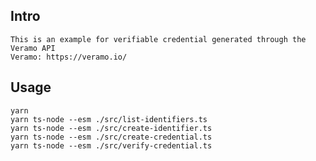 ## Intro
    This is an example for verifiable credential generated through the Veramo API
    Veramo: https://veramo.io/

## Usage

    yarn
    yarn ts-node --esm ./src/list-identifiers.ts
    yarn ts-node --esm ./src/create-identifier.ts
    yarn ts-node --esm ./src/create-credential.ts
    yarn ts-node --esm ./src/verify-credential.ts
